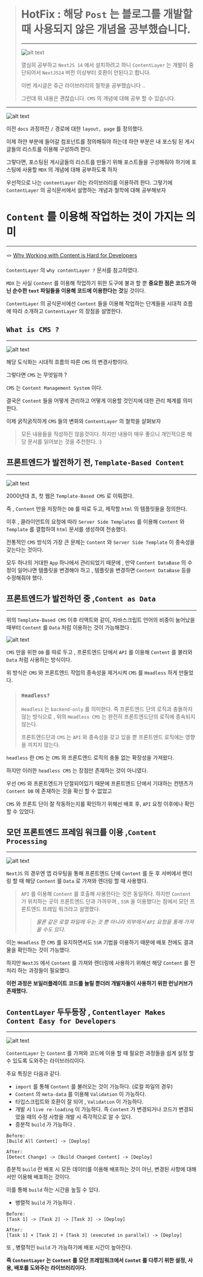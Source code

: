 > # HotFix : 해당 `Post` 는 블로그를 개발할 때 사용되지 않은 개념을 공부했습니다.
>
> ---
>
> ![alt text](image-6.png)
>
> 열심히 공부하고 `NextJS 14` 에서 설치하려고 하니 `ContentLayer` 는 개발이 중단되어서 `NextJS14` 버전 이상부터 호환이 안된다고 합니다.
>
> 이번 게시글은 쥬근 라이브러리의 철학을 공부했습니다 ..
>
> 그런데 뭐 내용은 괜찮습니다. `CMS` 의 개념에 대해 공부 할 수 있습니다.

---

![alt text](image.png)

이전 `docs` 과정까진 `/` 경로에 대한 `layout, page` 를 정의했다.

이제 하얀 부분에 들어갈 컴포넌트를 정의해줘야 하는데 하얀 부분은 내 포스팅 된 게시글들의 리스트를 이용해 구성하려 한다.

그렇다면, 포스팅된 게시글들의 리스트를 만들기 위해 포스트들을 구성해줘야 하기에 포스팅에 사용할 `MDX` 의 개념에 대해 공부하도록 하자

우선적으로 나는 `contentLayer` 라는 라이브러리를 이용하려 한다. 그렇기에 `ContentLayer` 의 공식문서에서 설명하는 개념과 철학에 대해 공부해보자

# `Content` 를 이용해 작업하는 것이 가지는 의미

---

🪢 <a href = 'https://contentlayer.dev/blog/working-with-content-is-hard-for-developers'>Why Working with Content is Hard for Developers</a>

`ContentLayer` 의 `why contentLayer ?` 문서를 참고하였다.

`MDX` 는 사실 `Content` 를 이용해 작업하기 위한 도구에 불과 할 뿐 **중요한 점은 코드가 아닌 순수한 `text` 파일들을 이용해 코드에 이용한다는 것**일 것이다.

`ContentLayer` 의 공식문서에선 `Content` 들을 이용해 작업하는 단계들을 시대적 흐름에 따라 소개하고 `ContentLayer` 의 장점을 설명한다.

## `What is CMS ?`

---

![alt text](image-1.png)

해당 도식화는 시대적 흐름의 따른 `CMS` 의 변경사항이다.

그렇다면 `CMS` 는 무엇일까 ?

`CMS` 는 `Content Management System` 이다.

결국은 `Content` 들을 어떻게 관리하고 어떻게 이용할 것인지에 대한 관리 체계를 의미한다.

이제 굵직굵직하게 `CMS` 들의 변화와 `ContentLayer` 의 철학을 살펴보자

> 모든 내용들을 작성하진 않을것이다. 하지만 내용이 매우 좋으니 개인적으론 해당 문서를 읽어보는 것을 추천한다. :)

## 프론트엔드가 발전하기 전, `Template-Based Content`

---

![alt text](image-2.png)

2000년대 초, 첫 웹은 `Template-Based CMS` 로 이뤄졌다.

즉 , `Content` 만을 저장하는 `DB` 를 따로 두고, 제작할 `html` 의 템플릿들을 정의한다.

이후 , 클라이언트의 요청에 따라 `Server Side Templates` 를 이용해 `Content` 와 `Template` 를 결합하여 `html` 문서를 생성하여 전송했다.

전통적인 `CMS` 방식의 가장 큰 문제는 `Content` 와 `Server Side Template` 이 종속성을 갖는다는 것이다.

모두 하나의 거대한 `App` 하나에서 관리되었기 때문에 , 만약 `Content DataBase` 의 수정이 일어나면 템플릿을 변경해야 하고 , 템플릿을 변경하면 `Content DataBase` 등을 수정해줘야 했다.

## 프론트엔드가 발전하던 중 ,`Content as Data`

---

위의 `Template-Based CMS` 이후 리액트와 같이, 자바스크립트 언어의 비중이 늘어났을 때부터 `Content` 를 `Data` 처럼 이용하는 것이 가능해졌다 .

![alt text](image-3.png)

`CMS` 만을 위한 `DB` 를 따로 두고 , 프론트엔드 단에서 `API` 를 이용해 `Content` 를 불러와 `Data` 처럼 사용하는 방식이다.

위 방식은 `CMS` 와 프론트엔드 작업의 종속성을 제거시켜 `CMS` 를 `Headless` 하게 만들었다.

> ### `Headless?`
>
> `Headless` 는 `backend-only` 를 의미한다. 즉 프론트엔드 단의 로직과 충돌하지 않는 방식으로 , 위의 `Headless CMS` 는 완전히 프론트엔드단의 로직에 종속되지 않는다.
>
> 프론트엔드단과 `CMS` 는 `API` 와 종속성을 갖고 있을 뿐 프론트엔드 로직에는 영향을 끼치지 않는다.

`headless` 한 `CMS` 는 `CMS` 와 프론트엔드 로직의 충돌 없는 확장성을 가져왔다.

하지만 이러한 `headless CMS` 는 장점만 존재하는 것이 아니였다.

우선 `CMS` 와 프론트엔드가 단절되어있기 때문에 프론트엔드 단에서 기대하는 컨텐츠가 `Content DB` 에 존재하는 것을 확신 할 수 없었고

`CMS` 와 프론트 단이 잘 작동하는지를 확인하기 위해선 배포 후, `API` 요청 이후에나 확인 할 수 있었다.

## 모던 프론트엔드 프레임 워크를 이용 ,`Content Processing`

---

![alt text](image-4.png)

`NextJS` 의 경우엔 앱 라우팅을 통해 프론트엔드 단에 `Content` 를 둔 후 서버에서 렌더링 할 때 해당 `Content` 를 `Data` 로 가져와 렌더링 할 때 사용했다.

> `API` 를 이용해 `Content` 를 호출해 사용한다는 것은 동일하다. 하지만 `Content` 가 위치하는 곳이 프론트엔드 단과 가까우며 , `SSR` 을 이용했다는 점에서 모던 프론트엔드 프레임 워크라고 설명했다.
>
> > _물론 같은 로컬 파일에 두는 것 뿐 아니라 외부에서 `API` 요청을 통해 가져 올 수도 있다._

이는 `Headless` 한 `CMS` 를 유지하면서도 `SSR` 기법을 이용하기 때문에 배포 전에도 결과물을 확인하는 것이 가능했다.

하지만 `NextJS` 에서 `Content` 를 가져와 렌더링에 사용하기 위해선 해당 `Content` 를 전처리 하는 과정들이 필요했다.

**이런 과정은 보일러플레이트 코드를 늘릴 뿐더러 개발자들이 사용하기 위한 런닝커브가 존재했다.**

## `ContentLayer` 두두등장 , `Contentlayer Makes Content Easy for Developers`

---

![alt text](image-5.png)

`ContentLayer` 는 `Content` 를 가져와 코드에 이용 할 때 필요한 과정들을 쉽게 설정 할 수 있도록 도와주는 라이브러리이다.

주요 특징은 다음과 같다.

- `import` 를 통해 `Content` 를 불러오는 것이 가능하다. (로컬 파일의 경우)
- `Content` 의 `meta-data` 를 이용해 `Validation` 이 가능하다.
- 타입스크립트와 호환이 잘 되어 , `Validation` 이 가능하다.
- 개발 시 `live re-loading` 이 가능하다. 즉 `Content` 가 변경되거나 코드가 변경되었을 때의 수정 사항을 개발 시 즉각적으로 알 수 있다.
- 증분적 `build` 가 가능하다 .

```arduino
Before:
[Build All Content] -> [Deploy]

After:
[Detect Change] -> [Build Changed Content] -> [Deploy]
```

증분적 `build` 란 배포 시 모든 데이터를 이용해 배포하는 것이 아닌, 변경된 사항에 대해서만 이용해 배포하는 것이다.

이를 통해 `build` 하는 시간을 높힐 수 있다.

- 병렬적 `build` 가 가능하다 .

```aduino
Before:
[Task 1] -> [Task 2] -> [Task 3] -> [Deploy]

After:
[Task 1] + [Task 2] + [Task 3] (executed in parallel) -> [Deploy]
```

또 , 병렬적인 `build` 가 가능하기에 배포 시간이 높아진다.

**즉 `ContentLayer` 는 `Content` 를 모던 프레임워크에서 `Contet` 를 다루기 위한 설정, 사용, 배포를 도와주는 라이브러리이다.**
